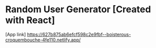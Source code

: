 # Random User Generator [Created with React]

[App link] https://627b875ab6efcf598c2e9fbf--boisterous-croquembouche-4fe110.netlify.app/
